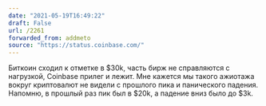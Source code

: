 ```yaml
---
date: "2021-05-19T16:49:22"
draft: False
url: /2261
forwarded_from: addmeto
source: "https://status.coinbase.com/"
---
```


Биткоин сходил к отметке в $30k, часть бирж не справляются с нагрузкой, Coinbase прилег и лежит. Мне кажется мы такого ажиотажа вокруг криптовалют не видели c прошлого пика и панического падения. Напомню, в прошлый раз пик был в $20k, а падение вниз было до $3k.
